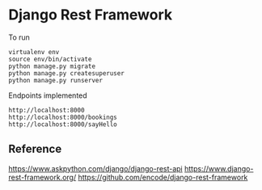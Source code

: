 # Django Rest Framework

To run

```
virtualenv env
source env/bin/activate
python manage.py migrate
python manage.py createsuperuser
python manage.py runserver
```

Endpoints implemented

```
http://localhost:8000
http://localhost:8000/bookings
http://localhost:8000/sayHello
```



## Reference
https://www.askpython.com/django/django-rest-api
https://www.django-rest-framework.org/
https://github.com/encode/django-rest-framework